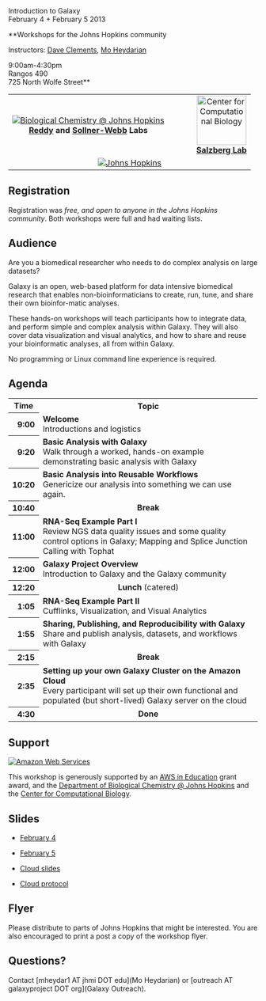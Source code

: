 <div class='center'>
<div class='title'>Introduction to Galaxy<br />February 4 + February 5 2013</div>

**Workshops for the Johns Hopkins community

Instructors: [Dave Clements](/src/DaveClements/index.md), [Mo Heydarian](http://epigenetics.jhu.edu/?section=personnelPages&personID=26)

9:00am-4:30pm<br />
Rangos 490<br />
725 North Wolfe Street**

<table>
  <tr>
    <td style=" border: none; text-align: center; vertical-align: middle;"> <a href='http://biolchem.bs.jhmi.edu/'><img src='/Images/Logos/JohnsHopkinsBioChem.png' alt='Biological Chemistry @ Johns Hopkins'  /></a><br /><strong><a href='http://biolchem.bs.jhmi.edu/bcmb/Pages/faculty/faculty_detail.aspx?FID=343'>Reddy</a> and <a href='http://biolchem.bs.jhmi.edu/bcmb/Pages/faculty/faculty_detail.aspx?FID=82'>Sollner-Webb</a> Labs</strong> </td>
    <td style=" border: none; text-align: center; vertical-align: middle; width: 10%;"> </td>
    <td style=" border: none; text-align: center; vertical-align: middle;"> <a href='http://ccb.jhu.edu/'><img src='/Images/Logos/JohnsHopkinsCCB.png' alt='Center for Computational Biology' height="100" /></a><br /><strong><a href='http://bioinformatics.igm.jhmi.edu/salzberg/Salzberg/Salzberg_Lab_Home.html'>Salzberg Lab</a></strong> </td>
  </tr>
  <tr>
    <td colspan=3 style=" border: none; text-align: center; vertical-align: middle;"> <a href='http://jhmi.edu/'><img src='/Images/Logos/JohnsHopkins.png' alt='Johns Hopkins'  /></a> </td>
  </tr>
</table>


</div>

## Registration

Registration was *free, and open to anyone in the Johns Hopkins community*.  Both workshops were full and had waiting lists.

## Audience
Are you a biomedical researcher who needs to do complex analysis on large datasets?

Galaxy is an open, web-based platform for data intensive biomedical research that enables non-bioinformaticians to create, run, tune, and share their own bioinfor-matic analyses.

These hands-on workshops will teach participants how to integrate data, and perform simple and complex analysis within Galaxy.  They will also cover data visualization and visual analytics, and how to share and reuse your bioinformatic analyses, all from within Galaxy.

No programming or Linux command line experience is required.

## Agenda

<table>
  <tr class="th" >
    <th> Time </th>
    <th> Topic </th>
  </tr>
  <tr>
    <th style=" text-align: right;"> 9:00 </th>
    <td> <strong>Welcome</strong><div class='indent'>Introductions and logistics</div> </td>
  </tr>
  <tr>
    <th style=" text-align: right;"> 9:20 </th>
    <td> <strong>Basic Analysis with Galaxy</strong><div class='indent'>Walk through a worked, hands-on example demonstrating basic analysis with Galaxy</div> </td>
  </tr>
  <tr>
    <th style=" text-align: right;"> 10:20 </th>
    <td> <strong>Basic Analysis into Reusable Workflows</strong><div class='indent'>Genericize our analysis into something we can use again.</div> </td>
  </tr>
  <tr>
    <th style=" text-align: right;"> 10:40 </th>
    <td style=" text-align: center;"> <strong>Break</strong> </td>
  </tr>
  <tr>
    <th style=" text-align: right;"> 11:00 </th>
    <td> <strong>RNA-Seq Example Part I</strong><div class='indent'>Review NGS data quality issues and some quality control options in Galaxy; Mapping and Splice Junction Calling with Tophat</div> </td>
  </tr>
  <tr>
    <th style=" text-align: right;"> 12:00 </th>
    <td> <strong>Galaxy Project Overview</strong><div class='indent'>Introduction to Galaxy and the Galaxy community</div> </td>
  </tr>
  <tr>
    <th style=" text-align: right;"> 12:20 </th>
    <td style=" text-align: center;"> <strong>Lunch</strong> (catered) </td>
  </tr>
  <tr>
    <th style=" text-align: right;"> 1:05 </th>
    <td> <strong>RNA-Seq Example Part II</strong><div class='indent'>Cufflinks, Visualization, and Visual Analytics</div> </td>
  </tr>
  <tr>
    <th style=" text-align: right;"> 1:55 </th>
    <td> <strong>Sharing, Publishing, and Reproducibility with Galaxy</strong><div class='indent'>Share and publish analysis, datasets, and workflows with Galaxy</div> </td>
  </tr>
  <tr>
    <th style=" text-align: right;"> 2:15 </th>
    <td style=" text-align: center;"> <strong>Break</strong> </td>
  </tr>
  <tr>
    <th style=" text-align: right;"> 2:35 </th>
    <td> <strong>Setting up your own Galaxy Cluster on the Amazon Cloud</strong><div class='indent'>Every participant will set up their own functional and populated (but short-lived) Galaxy server on the cloud </div> </td>
  </tr>
  <tr>
    <th style=" text-align: right;"> 4:30 </th>
    <td style=" text-align: center;"> <strong>Done</strong> </td>
  </tr>
</table>



## Support
<div class='right'><a href='http://aws.amazon.com/'><img src='/Images/Logos/AWSLogo.png' alt='Amazon Web Services' /></a></div>

This workshop is generously supported by an [AWS in Education](http://aws.amazon.com/education/) grant award, and the [Department of Biological Chemistry @ Johns Hopkins](http://biolchem.bs.jhmi.edu/) and the [Center for Computational Biology](http://ccb.jhu.edu/).

## Slides

* [February 4](ATTACHMENT_URLDocuments/Presentations/20130204JohnsHopkinsWorkshop.pdf)
* [February 5](ATTACHMENT_URLDocuments/Presentations/20130205JohnsHopkinsWorkshop.pdf)

* [Cloud slides](ATTACHMENT_URLDocuments/Presentations/201302JohnsHopkinsCloud.pdf)
* [Cloud protocol](ATTACHMENT_URLDocuments/Presentations/201302JohnsHopkinsCloudProtocol.pdf)

## Flyer

<div class='right'><a href='/attachment:JohnsHopkinsGalaxy2013.pdf'><img src='/JohnsHopkinsGalaxy2013Thumb.png' alt=''  /></a></div>
Please distribute to parts of Johns Hopkins that might be interested.  You are also encouraged to print a post a copy of the workshop flyer.

## Questions?

Contact [mheydar1 AT jhmi DOT edu](Mo Heydarian) or [outreach AT galaxyproject DOT org](Galaxy Outreach).
